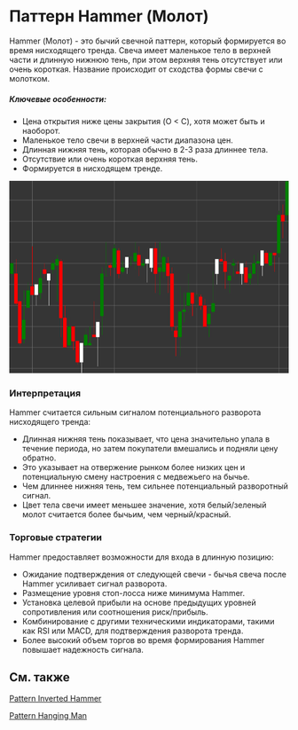 # Паттерн Hammer (Молот)

Hammer (Молот) - это бычий свечной паттерн, который формируется во время нисходящего тренда. Свеча имеет маленькое тело в верхней части и длинную нижнюю тень, при этом верхняя тень отсутствует или очень короткая. Название происходит от сходства формы свечи с молотком.

##### Ключевые особенности:

- Цена открытия ниже цены закрытия (O < C), хотя может быть и наоборот.
- Маленькое тело свечи в верхней части диапазона цен.
- Длинная нижняя тень, которая обычно в 2-3 раза длиннее тела.
- Отсутствие или очень короткая верхняя тень.
- Формируется в нисходящем тренде.

![Hammer Pattern](../../../images/hammerpattern.png)

### Интерпретация

Hammer считается сильным сигналом потенциального разворота нисходящего тренда:

- Длинная нижняя тень показывает, что цена значительно упала в течение периода, но затем покупатели вмешались и подняли цену обратно.
- Это указывает на отвержение рынком более низких цен и потенциальную смену настроения с медвежьего на бычье.
- Чем длиннее нижняя тень, тем сильнее потенциальный разворотный сигнал.
- Цвет тела свечи имеет меньшее значение, хотя белый/зеленый молот считается более бычьим, чем черный/красный.

### Торговые стратегии

Hammer предоставляет возможности для входа в длинную позицию:

- Ожидание подтверждения от следующей свечи - бычья свеча после Hammer усиливает сигнал разворота.
- Размещение уровня стоп-лосса ниже минимума Hammer.
- Установка целевой прибыли на основе предыдущих уровней сопротивления или соотношения риск/прибыль.
- Комбинирование с другими техническими индикаторами, такими как RSI или MACD, для подтверждения разворота тренда.
- Более высокий объем торгов во время формирования Hammer повышает надежность сигнала.

## См. также

[Pattern Inverted Hammer](inverted_hammer.md)

[Pattern Hanging Man](hanging_man.md)
